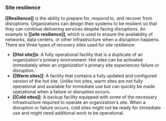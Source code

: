 ### **Site resilience** 

**[[Resilience]]** is the ability to prepare for, respond to, and recover from disruptions. Organizations can design their systems to be resilient so that they can continue delivering services despite facing disruptions. An example is **[[site resilience]]**, which is used to ensure the availability of networks, data centers, or other infrastructure when a disruption happens. There are three types of recovery sites used for site resilience:

- **[[Hot site]]s**: A fully operational facility that is a duplicate of an organization's primary environment. Hot sites can be activated immediately when an organization's primary site experiences failure or disruption.
- **[[Warm sites]]**: A facility that contains a fully updated and configured version of the hot site. Unlike hot sites, warm sites are not fully operational and available for immediate use but can quickly be made operational when a failure or disruption occurs.
- **[[Cold sites]]**: A backup facility equipped with some of the necessary infrastructure required to operate an organization's site. When a disruption or failure occurs, cold sites might not be ready for immediate use and might need additional work to be operational.